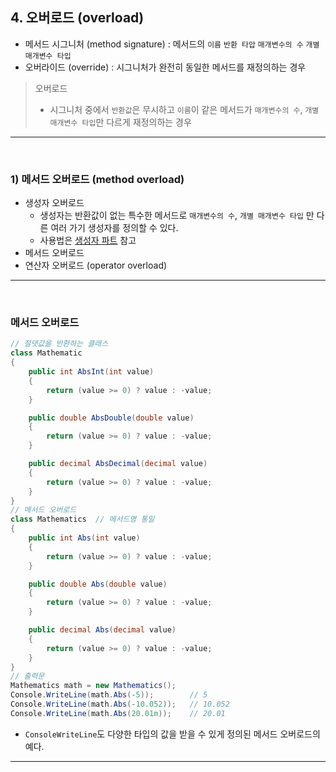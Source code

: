 ## 4. 오버로드 (overload)
- 메서드 시그니처 (method signature) : 메서드의 `이름` `반환 타압` `매개변수의 수` `개별 매개변수 타입`
- 오버라이드 (override) : 시그니처가 완전히 동일한 메서드를 재정의하는 경우
> 오버로드    
> - 시그니처 중에서 `반환값`은 무시하고 `이름`이 같은 메서드가 `매개변수의 수`, `개별 매개변수 타입`만 다르게 재정의하는 경우

****
<br>

### 1) 메서드 오버로드 (method overload)
- 생성자 오버로드    
  - 생성자는 반환값이 없는 특수한 메서드로 `매개변수의 수`, `개별 매개변수 타입` 만 다른 여러 가기 생성자를 정의할 수 있다.
  - 사용법은 [생성자 파트](../ㄱ_클래스/04_생성자_종료자_GC.md) 참고
- 메서드 오버로드
- 연산자 오버로드 (operator overload)

****
<br>

### 메서드 오버로드
```csharp
// 절댓값을 반환하는 클래스
class Mathematic
{
    public int AbsInt(int value)
    {
        return (value >= 0) ? value : -value;
    }

    public double AbsDouble(double value)
    {
        return (value >= 0) ? value : -value;
    }

    public decimal AbsDecimal(decimal value)
    {
        return (value >= 0) ? value : -value;
    }
}
// 메서드 오버로드
class Mathematics  // 메서드명 통일
{
    public int Abs(int value)
    {
        return (value >= 0) ? value : -value;
    }

    public double Abs(double value)
    {
        return (value >= 0) ? value : -value;
    }

    public decimal Abs(decimal value)
    {
        return (value >= 0) ? value : -value;
    }
}
// 출력문
Mathematics math = new Mathematics();
Console.WriteLine(math.Abs(-5));        // 5
Console.WriteLine(math.Abs(-10.052));   // 10.052
Console.WriteLine(math.Abs(20.01m));    // 20.01
```
- `ConsoleWriteLine`도 다양한 타입의 값을 받을 수  있게 정의된 메서드 오버로드의 예다.

****
<br>
